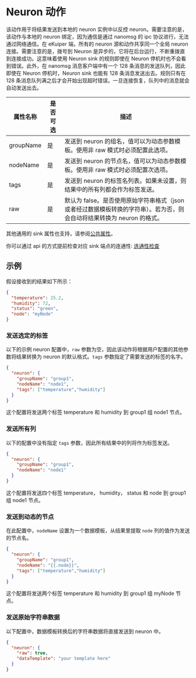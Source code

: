 # Neuron 动作

该动作用于将结果发送到本地的 neuron 实例中以反控 neuron。需要注意的是，该动作与本地的 neuron 绑定，因为通信是通过 nanomsg 的 ipc 协议进行，无法通过网络通信。在 eKuiper 端，所有的 neuron 源和动作共享同一个全局 neuron 连接。需要注意的是，拨号到 Neuron 是异步的，它将在后台运行，不断重拨直到连接成功。这意味着使用 Neuron sink 的规则即使在 Neuron 停机时也不会看到错误。此外，在 nanomsg 消息客户端中有一个 128 条消息的发送队列，因此即使在 Neuron 停机时，Neuron sink 也能有 128 条消息发送出去。规则只有在 128 条消息队列满之后才会开始出现超时错误。一旦连接恢复，队列中的消息就会自动发送出去。

| 属性名称      | 是否可选 | 描述                                                                   |
|-----------|------|----------------------------------------------------------------------|
| groupName | 是    | 发送到 neuron 的组名，值可以为动态参数模板。使用非 raw 模式时必须配置此选项。                        |
| nodeName  | 是    | 发送到 neuron 的节点名，值可以为动态参数模板。使用非 raw 模式时必须配置次选项。                       |
| tags      | 是    | 发送到 neuron 的标签名列表。如果未设置，则结果中的所有列都会作为标签发送。                            |
| raw       | 是    | 默认为 false。是否使用原始字符串格式（json或者经过数据模板转换的字符串）。若为否，则会自动将结果转换为 neuron 的格式。 |

其他通用的 sink 属性也支持，请参阅[公共属性](../overview.md#公共属性)。

你可以通过 api 的方式提前检查对应 sink 端点的连通性: [连通性检查](../../../api/restapi/connection.md#连通性检查)

## 示例

假设接收到的结果如下所示：

```json
{
  "temperature": 25.2,
  "humidity": 72,
  "status": "green",
  "node": "myNode"
}
```

### 发送选定的标签

以下的示例 neuron 配置中，`raw` 参数为空，因此该动作将根据用户配置的其他参数将结果转换为 neuron 的默认格式。`tags` 参数指定了需要发送的标签的名字。

```json
{
  "neuron": {
    "groupName": "group1",
    "nodeName": "node1",
    "tags": ["temperature","humidity"]
  }
}
```

这个配置将发送两个标签 temperature 和 humidity 到 group1 组 node1 节点。

### 发送所有列

以下的配置中没有指定 `tags` 参数，因此所有结果中的列将作为标签发送。

```json
{
  "neuron": {
    "groupName": "group1",
    "nodeName": "node1"
  }
}
```

这个配置将发送四个标签 temperature， humidity， status 和 node 到 group1 组 node1 节点。

### 发送到动态的节点

在此配置中，`nodeName` 设置为一个数据模板，从结果里提取 `node` 列的值作为发送的节点名。

```json
{
  "neuron": {
    "groupName": "group1",
    "nodeName": "{{.node}}",
    "tags": ["temperature","humidity"]
  }
}
```

这个配置将发送两个标签 temperature 和 humidity 到 group1 组 myNode 节点。

### 发送原始字符串数据

以下配置中，数据模板转换后的字符串数据将直接发送到 neuron 中。

```json
{
  "neuron": {
    "raw": true,
    "dataTemplate": "your template here"
  }
}
```
